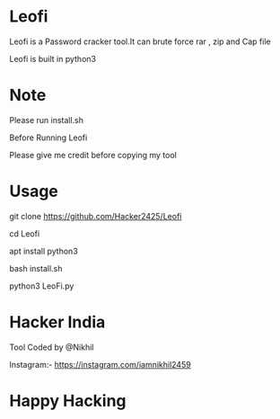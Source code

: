 # Leofi
Leofi is a Password cracker tool.It can brute force rar , zip and Cap file 


Leofi is built in python3

# Note 
Please run install.sh


Before Running Leofi


Please give me credit before copying my tool

# Usage

git clone https://github.com/Hacker2425/Leofi


cd Leofi

apt install python3

bash install.sh


python3 LeoFi.py

# Hacker India
Tool Coded by @Nikhil 


Instagram:- https://instagram.com/iamnikhil2459

# Happy Hacking
